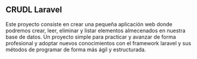 ## CRUDL Laravel

Este proyecto consiste en crear una pequeña aplicación web donde podremos crear, leer, eliminar y listar elementos almecenados en nuestra base de datos.
Un proyecto simple para practicar y avanzar de forma profesional y adoptar nuevos conocimientos con el framework laravel y sus métodos de programar de forma más ágil y estructurada.